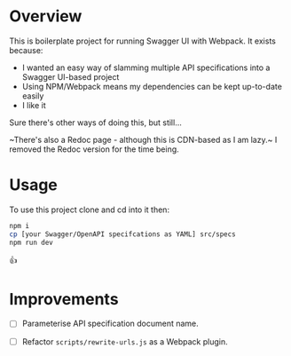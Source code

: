 Overview
===

This is boilerplate project for running Swagger UI with Webpack. It exists because:

* I wanted an easy way of slamming multiple API specifications into a Swagger UI-based project
* Using NPM/Webpack means my dependencies can be kept up-to-date easily
* I like it

Sure there's other ways of doing this, but still...

~There's also a Redoc page - although this is CDN-based as I am lazy.~ I removed the Redoc version for the time being.

Usage
===

To use this project clone and cd into it then:

```bash
npm i
cp [your Swagger/OpenAPI specifcations as YAML] src/specs
npm run dev
```

:thumbsup:

Improvements
===

* [ ] Parameterise API specification document name.
* [ ] Refactor `scripts/rewrite-urls.js` as a Webpack plugin.

